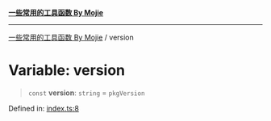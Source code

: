 [**一些常用的工具函数 By Mojie**](../README.md)

***

[一些常用的工具函数 By Mojie](../globals.md) / version

# Variable: version

> `const` **version**: `string` = `pkgVersion`

Defined in: [index.ts:8](https://github.com/mojiefong/utils/blob/835f9f080ca618c45c936acaa9a99d1df0257c97/src/index.ts#L8)

